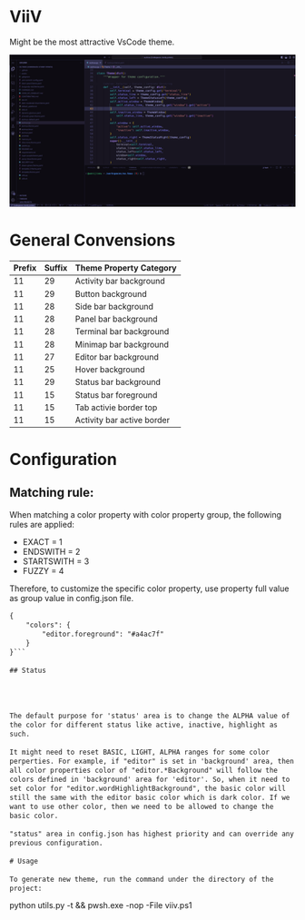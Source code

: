 # ViiV

<div></div>

Might be the most attractive VsCode theme.

![preview](preview.png)

# General Convensions

|Prefix|Suffix|Theme Property Category|
|------|------|-----------------------|
|11|29|Activity bar background|
|11|29|Button background|
|11|28|Side bar background|
|11|28|Panel bar background|
|11|28|Terminal bar background|
|11|28|Minimap bar background|
|11|27|Editor bar background|
|11|25|Hover background|
|11|29|Status bar background|
|11|15|Status bar foreground|
|11|15|Tab activie border top|
|11|15|Activity bar active border|


# Configuration

## Matching rule:

When matching a color property with color property group, the following rules are applied:

* EXACT = 1
* ENDSWITH = 2
* STARTSWITH = 3
* FUZZY = 4

Therefore, to customize the specific color property, use property full value as group value in config.json file.
```
{
    "colors": {
        "editor.foreground": "#a4ac7f"
    }
}```

## Status




The default purpose for 'status' area is to change the ALPHA value of the color for different status like active, inactive, highlight as such.

It might need to reset BASIC, LIGHT, ALPHA ranges for some color perperties. For example, if "editor" is set in 'background' area, then all color properties color of "editor.*Background" will follow the colors defined in 'background' area for 'editor'. So, when it need to set color for "editor.wordHighlightBackground", the basic color will still the same with the editor basic color which is dark color. If we want to use other color, then we need to be allowed to change the basic color. 

"status" area in config.json has highest priority and can override any previous configuration.

# Usage

To generate new theme, run the command under the directory of the project:

```
python utils.py -t && pwsh.exe -nop -File viiv.ps1
```


